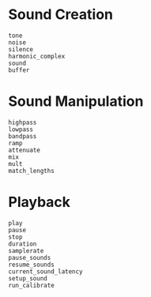 # Sound Creation

```@docs
tone
noise
silence
harmonic_complex
sound
buffer
```

# Sound Manipulation

```@docs
highpass
lowpass
bandpass
ramp
attenuate
mix
mult
match_lengths
```

# Playback

```@docs
play
pause
stop
duration
samplerate
pause_sounds
resume_sounds
current_sound_latency
setup_sound
run_calibrate
```

